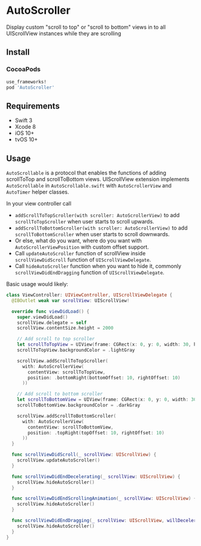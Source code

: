 AutoScroller
====
Display custom "scroll to top" or "scroll to bottom" views in to all UIScrollView instances while they are scrolling

Install
---
### CocoaPods
``` ruby
use_frameworks!
pod 'AutoScroller'
```

Requirements
---
* Swift 3
* Xcode 8
* iOS 10+
* tvOS 10+

Usage
---
`AutoScrollable` is a protocol that enables the functions of adding scrollToTop and scrollToBottom views.
UIScrollView extension implements `AutoScrollable` in `AutoScrollable.swift` with `AutoScrollerView` and `AutoTimer` helper classes.
  
In your view controller call
* `addScrollToTopScroller(with scroller: AutoScrollerView)` to add  `scrollToTopScroller` when user starts to scroll upwards.
* `addScrollToBottomScroller(with scroller: AutoScrollerView)` to add `scrollToBottomScroller` when user starts to scroll downwards.
* Or else, what do you want, where do you want with `AutoScrollerViewPosition` with custom offset support.
* Call `updateAutoScroller` function of scrollView inside `scrollViewDidScroll` function of `UIScrollViewDelegate`.
* Call `hideAutoScroller` function when you want to hide it, commonly `scrollViewDidEndDragging` function of `UIScrollViewDelegate`.

Basic usage would likely:
``` swift
class ViewController: UIViewController, UIScrollViewDelegate {
  @IBOutlet weak var scrollView: UIScrollView!

  override func viewDidLoad() {
    super.viewDidLoad()
    scrollView.delegate = self
    scrollView.contentSize.height = 2000

    // Add scroll to top scroller
    let scrollToTopView = UIView(frame: CGRect(x: 0, y: 0, width: 30, height: 30))
    scrollToTopView.backgroundColor = .lightGray

    scrollView.addScrollToTopScroller(
      with: AutoScrollerView(
        contentView: scrollToTopView,
        position: .bottomRight(bottomOffset: 10, rightOffset: 10)
      ))

    // Add scroll to bottom scroller
    let scrollToBottomView = UIView(frame: CGRect(x: 0, y: 0, width: 30, height: 30))
    scrollToBottomView.backgroundColor = .darkGray

    scrollView.addScrollToBottomScroller(
      with: AutoScrollerView(
        contentView: scrollToBottomView,
        position: .topRight(topOffset: 10, rightOffset: 10)
      ))
  }

  func scrollViewDidScroll(_ scrollView: UIScrollView) {
    scrollView.updateAutoScroller()
  }

  func scrollViewDidEndDecelerating(_ scrollView: UIScrollView) {
    scrollView.hideAutoScroller()
  }

  func scrollViewDidEndScrollingAnimation(_ scrollView: UIScrollView) {
    scrollView.hideAutoScroller()
  }

  func scrollViewDidEndDragging(_ scrollView: UIScrollView, willDecelerate decelerate: Bool) {
    scrollView.hideAutoScroller()
  }
}
```

